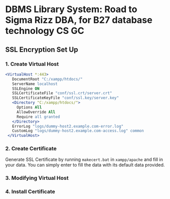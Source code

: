 # DBMS Library System: Road to Sigma Rizz DBA, for B27 database technology CS GC

## SSL Encryption Set Up

### 1. Create Virtual Host
   ```apache
   <VirtualHost *:443>
      DocumentRoot "C:/xampp/htdocs/"
      ServerName localhost
      SSLEngine ON	
      SSLCertificateFile "conf/ssl.crt/server.crt"
      SSLCertificateKeyFile "conf/ssl.key/server.key"
      <Directory "C:/xampp/htdocs/">
  	    Options All
  	    AllowOverride All
  	    Require all granted
      </Directory>
      ErrorLog "logs/dummy-host2.example.com-error.log"
      CustomLog "logs/dummy-host2.example.com-access.log" common
    </VirtualHost>
   ```
### 2. Create Certificate
   Generate SSL Certificate by running `makecert.bat` in `xampp/apache` and fill in your data. You can simply enter to fill the data with its default data provided.
   

### 3. Modifying Virtual Host
### 4. Install Certificate
